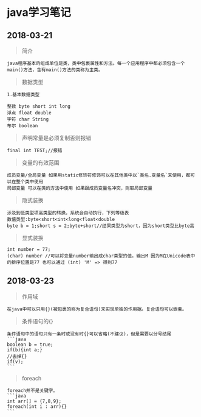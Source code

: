 # java学习笔记

## 2018-03-21

>简介

    java程序基本的组成单位是类，类中包裹属性和方法。每一个应用程序中都必须包含一个main()方法，含有main()方法的类称为主类。

>数据类型

    1.基本数据类型

    整数 byte short int long
    浮点 float double
    字符 char String
    布尔 boolean

>声明常量是必须复制否则报错

    final int TEST;//报错

>变量的有效范围

    成员变量/全局变量 如果用static修饰符修饰可以在其他类中以`类名.变量名`来使用，都可以在整个类中使用
    局部变量 可以在类的方法中使用 如果跟成员变量名冲突，则取局部变量

>隐式装换

    涉及到低类型项高类型的转换，系统会自动执行，下列等级表
    数值类型:byte<short<int<long<float<double
    byte b = 1;short s = 2;byte+short//结果类型为short，因为short类型比byte高

>显式装换

    int number = 77;
    (char) number //可以将变量number输出成char类型的值。输出M 因为M在Unicode表中的排序位置是77 也可以通过 (int) 'M' => 得到77
    
## 2018-03-23

>作用域

    在java中可以只用{}(被包裹的称为复合语句)来实现单独的作用据。复合语句可以嵌套。

>条件语句的{}
    
    条件语句中的语句只有一条时或没有时{}可以省略(不建议)，但是需要以分号结尾
    ```java
    boolean b = true;
    if(b){int a;}
    //去掉{}
    if(v);
    ```
>foreach
    
    foreach并不是关键字。
    ```java
    int arr[] = {7,8,9};
    foreach(int i : arr){}
    ```